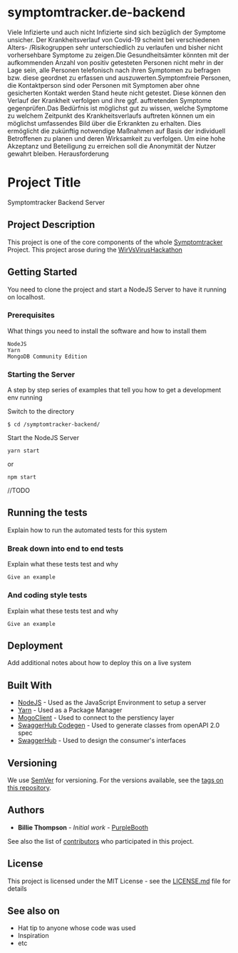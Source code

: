 # symptomtracker.de-backend
Viele Infizierte und auch nicht Infizierte sind sich bezüglich der Symptome unsicher. Der Krankheitsverlauf von Covid-19 scheint bei verschiedenen Alters- /Risikogruppen sehr unterschiedlich zu verlaufen und bisher nicht vorhersehbare Symptome zu zeigen.Die Gesundheitsämter könnten mit der aufkommenden Anzahl von positiv getesteten Personen nicht mehr in der Lage sein, alle Personen telefonisch nach ihren Symptomen zu befragen bzw. diese geordnet zu erfassen und auszuwerten.Symptomfreie Personen, die Kontaktperson sind oder Personen mit Symptomen aber ohne gesicherten Kontakt werden Stand heute nicht getestet. Diese können den Verlauf der Krankheit verfolgen und ihre ggf. auftretenden Symptome gegenprüfen.Das Bedürfnis ist möglichst gut zu wissen, welche Symptome zu welchem Zeitpunkt des Krankheitsverlaufs auftreten können um ein möglichst umfassendes Bild über die Erkrankten zu erhalten. Dies ermöglicht die zukünftig notwendige Maßnahmen auf Basis der individuell Betroffenen zu planen und deren Wirksamkeit zu verfolgen. Um eine hohe Akzeptanz und Beteiligung zu erreichen soll die Anonymität der Nutzer gewahrt bleiben. Herausforderung

# Project Title

Symptomtracker Backend Server

## Project Description
This project is one of the core components of the whole [Symptomtracker](https://devpost.com/software/symptomtracker-62xhkp) Project. This project arose during the [WirVsVirusHackathon](https://www.bundesregierung.de/breg-de/themen/coronavirus/wir-vs-virus-1731968)

## Getting Started

You need to clone the project and start a NodeJS Server to have it running on localhost.

### Prerequisites

What things you need to install the software and how to install them

```
NodeJS
Yarn
MongoDB Community Edition
```

### Starting the Server

A step by step series of examples that tell you how to get a development env running


Switch to the directory

```
$ cd /symptomtracker-backend/
```
Start the NodeJS Server

```
yarn start
```

or

```
npm start
```

//TODO

## Running the tests

Explain how to run the automated tests for this system

### Break down into end to end tests

Explain what these tests test and why

```
Give an example
```

### And coding style tests

Explain what these tests test and why

```
Give an example
```

## Deployment

Add additional notes about how to deploy this on a live system

## Built With

* [NodeJS](http://www.dropwizard.io/1.0.2/docs/) - Used as the JavaScript Environment to setup a server
* [Yarn](https://yarnpkg.com/) - Used as a Package Manager
* [MogoClient](https://rometools.github.io/rome/) - Used to connect to the perstiency layer
* [SwaggerHub Codegen](https://swagger.io/tools/swaggerhub/) - Used to generate classes from openAPI 2.0 spec
* [SwaggerHub](https://swagger.io/tools/swaggerhub/) - Used to design the consumer's interfaces


## Versioning

We use [SemVer](http://semver.org/) for versioning. For the versions available, see the [tags on this repository](https://github.com/symptomtracker/backend/tags). 

## Authors

* **Billie Thompson** - *Initial work* - [PurpleBooth](https://github.com/PurpleBooth)

See also the list of [contributors](https://github.com/symptomtracker/backend/contributors) who participated in this project.

## License

This project is licensed under the MIT License - see the [LICENSE.md](LICENSE.md) file for details

## See also on

* Hat tip to anyone whose code was used
* Inspiration
* etc
